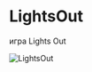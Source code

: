 # LightsOut
игра Lights Out

![LightsOut](https://user-images.githubusercontent.com/45228660/57568183-83124700-73ec-11e9-8cd9-0b2c98db311b.png)

